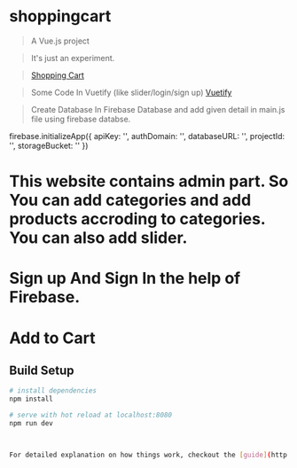 # shoppingcart

> A Vue.js project

> It's just an experiment.

> <a href="https://vue-shopping.firebaseapp.com/">Shopping Cart</a>

> Some Code In Vuetify (like slider/login/sign up)
> <a href="vuetifyjs.com/vuetify/quick-start">Vuetify</a>

> Create Database In Firebase Database and add given detail in main.js file using firebase databse.

   firebase.initializeApp({
      apiKey: '',
      authDomain: '',
      databaseURL: '',
      projectId: '',
      storageBucket: ''
    })

# This website contains admin part. So You can add categories and add products accroding to categories. You can also add slider. 
# Sign up And Sign In the help of Firebase.
# Add to Cart

## Build Setup

``` bash
# install dependencies
npm install

# serve with hot reload at localhost:8080
npm run dev



For detailed explanation on how things work, checkout the [guide](http://vuejs-templates.github.io/webpack/) and [docs for vue-loader](http://vuejs.github.io/vue-loader).
